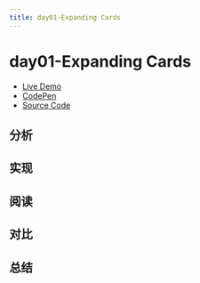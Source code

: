 ```yaml
---
title: day01-Expanding Cards
---
```


# day01-Expanding Cards

- [Live Demo](https://50projects50days.com/projects/expanding-cards/)
- [CodePen](https://codepen.io/hfxuanzai/pen/mdaKVgb)
- [Source Code](https://github.dev/bradtraversy/50projects50days/tree/master/expanding-cards)

## 分析

## 实现

## 阅读

## 对比

## 总结
